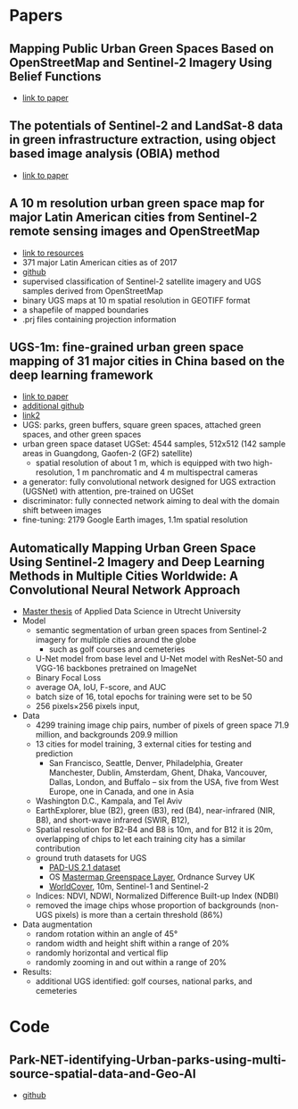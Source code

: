 # Papers
## Mapping Public Urban Green Spaces Based on OpenStreetMap and Sentinel-2 Imagery Using Belief Functions
- [link to paper](https://www.mdpi.com/2220-9964/10/4/251)


## The potentials of Sentinel-2 and LandSat-8 data in green infrastructure extraction, using object based image analysis (OBIA) method
- [link to paper]([https://www.mdpi.com/2220-9964/10/4/251](https://www.tandfonline.com/doi/full/10.1080/22797254.2017.1419441)https://www.tandfonline.com/doi/full/10.1080/22797254.2017.1419441)

## A 10 m resolution urban green space map for major Latin American cities from Sentinel-2 remote sensing images and OpenStreetMap
- [link to resources](https://figshare.com/articles/dataset/A_10_m_resolution_urban_green_space_map_for_major_Latin_American_cities_from_Sentinel-2_remote_sensing_images_and_OpenStreetMap/19803790)
- 371 major Latin American cities as of 2017
- [github](https://github.com/yangju-90/urban_greenspace_classification/tree/main)
- supervised classification of Sentinel-2 satellite imagery and UGS samples derived from OpenStreetMap
- binary UGS maps at 10 m spatial resolution in GEOTIFF format
- a shapefile of mapped boundaries
- .prj files containing projection information


## UGS-1m: fine-grained urban green space mapping of 31 major cities in China based on the deep learning framework
- [link to paper](https://essd.copernicus.org/articles/15/555/2023/)
- [additional github](https://github.com/liumency/UGS-1m)
- [link2](https://www.scidb.cn/en/detail?dataSetId=36af2aed281e4c82aa8a3cd3f1211a37#p2)
- UGS: parks, green buffers, square green spaces, attached green spaces, and other green spaces
- urban green space dataset UGSet: 4544 samples, 512x512 (142 sample areas in Guangdong, Gaofen-2 (GF2) satellite)
  - spatial resolution of about 1 m, which is equipped with two high-resolution, 1 m panchromatic and 4 m multispectral cameras  
- a generator: fully convolutional network designed for UGS extraction (UGSNet) with attention, pre-trained on UGSet
- discriminator: fully connected network aiming to deal with the domain shift between images
- fine-tuning: 2179 Google Earth images, 1.1m spatial resolution


## Automatically Mapping Urban Green Space Using Sentinel-2 Imagery and Deep Learning Methods in Multiple Cities Worldwide: A Convolutional Neural Network Approach
- [Master thesis](https://studenttheses.uu.nl/bitstream/handle/20.500.12932/42573/Automatically%20Mapping%20Urban%20Green%20Space%20Using%20Sentinel-2%20Imagery%20and%20Deep%20Learning%20Methods%20in%20Multiple%20Cities%20Worldwide%20A%20Convolutional%20Neural%20Network%20Approach.pdf?sequence=1&isAllowed=y) of Applied Data Science in Utrecht University
- Model
  - semantic segmentation of urban green spaces from Sentinel-2 imagery for multiple cities around the globe
    - such as golf courses and cemeteries
  - U-Net model from base level and U-Net model with ResNet-50 and VGG-16 backbones pretrained on ImageNet
  - Binary Focal Loss
  - average OA, IoU, F-score, and AUC
  - batch size of 16, total epochs for training were set to be 50
  - 256 pixels×256 pixels input, 
- Data
  - 4299 training image chip pairs, number of pixels of green space 71.9 million, and backgrounds 209.9 million
  - 13 cities for model training, 3 external cities for testing and prediction
    - San Francisco, Seattle, Denver, Philadelphia, Greater Manchester, Dublin, Amsterdam, Ghent, Dhaka, Vancouver, Dallas, London, and Buffalo – six from the USA, five from West Europe, one in Canada, and one in Asia
   - Washington D.C., Kampala, and Tel Aviv
  - EarthExplorer, blue (B2), green (B3), red (B4), near-infrared (NIR, B8), and short-wave infrared (SWIR, B12),
  - Spatial resolution for B2-B4 and B8 is 10m, and for B12 it is 20m, overlapping of chips to let each training city has a similar contribution
  - ground truth datasets for UGS
    - [PAD-US 2.1 dataset](https://www.usgs.gov/programs/gap-analysis-project/science/pad-us-data-download)
    - OS [Mastermap Greenspace Layer](https://www.ordnancesurvey.co.uk/products/os-mastermap-greenspace-layer#technical), Ordnance Survey UK
    - [WorldCover](https://esa-worldcover.org/en), 10m, Sentinel-1 and Sentinel-2
  - Indices: NDVI, NDWI, Normalized Difference Built-up Index (NDBI)
  - removed the image chips whose proportion of backgrounds (non-UGS pixels) is more than a certain threshold (86%)
- Data augmentation
  - random rotation within an angle of 45°
  - random width and height shift within a range of 20%
  - randomly horizontal and vertical flip
  - randomly zooming in and out within a range of 20%
- Results:
  - additional UGS identified: golf courses, national parks, and cemeteries



# Code
## Park-NET-identifying-Urban-parks-using-multi-source-spatial-data-and-Geo-AI
- [github]([https://www.mdpi.com/2220-9964/10/4/251](https://github.com/mar-koz22/Park-NET-identifying-Urban-parks-using-multi-source-spatial-data-and-Geo-AI/tree/main/Jiawei%27s-approach)https://github.com/mar-koz22/Park-NET-identifying-Urban-parks-using-multi-source-spatial-data-and-Geo-AI/tree/main/Jiawei%27s-approach)
